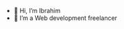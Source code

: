 - 👋 Hi, I’m Ibrahim 
- 👀 I’m a Web development freelancer 

<!---
dvqc/dvqc is a ✨ special ✨ repository because its `README.md` (this file) appears on your GitHub profile.
You can click the Preview link to take a look at your changes.
--->
